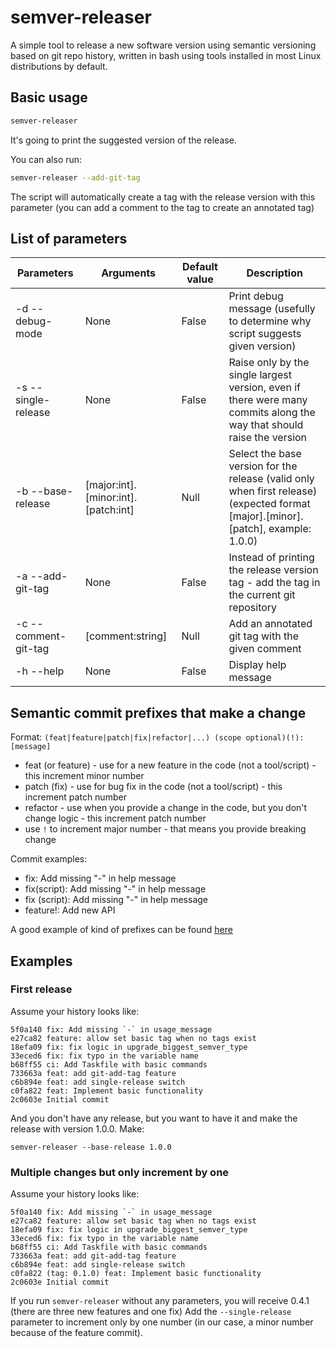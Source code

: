 # semver-releaser

A simple tool to release a new software version using semantic versioning based on git repo history,
written in bash using tools installed in most Linux distributions by default.

## Basic usage

```sh
semver-releaser
```
It's going to print the suggested version of the release.

You can also run:
```sh
semver-releaser --add-git-tag
```
The script will automatically create a tag with the release version with this parameter (you can add a comment to the tag to create an annotated tag)

## List of parameters

| Parameters            | Arguments                           | Default value | Description                                                                                                                       | 
|-----------------------|-------------------------------------|---------------|-----------------------------------------------------------------------------------------------------------------------------------|
| -d  --debug-mode      | None                                | False         | Print debug message (usefully to determine why script suggests given version)                                                     |
| -s  --single-release  | None                                | False         | Raise only by the single largest version, even if there were many commits along the way that should raise the version             |
| -b  --base-release    | [major:int].[minor:int].[patch:int] | Null          | Select the base version for the release (valid only when first release) (expected format [major].[minor].[patch], example: 1.0.0) | 
| -a  --add-git-tag     | None                                | False         | Instead of printing the release version tag - add the tag in the current git repository                                           |
| -c  --comment-git-tag | [comment:string]                    | Null          | Add an annotated git tag with the given comment                                                                                   |
| -h  --help            | None                                | False         | Display help message                                                                                                              |
 
## Semantic commit prefixes that make a change  

Format: `(feat|feature|patch|fix|refactor|...) (scope optional)(!): [message]`

- feat (or feature) - use for a new feature in the code (not a tool/script) - this increment minor number
- patch (fix) - use for bug fix in the code (not a tool/script) - this increment patch number
- refactor - use when you provide a change in the code, but you don't change logic - this increment patch number
- use `!` to increment major number - that means you provide breaking change

Commit examples:

- fix: Add missing "-" in help message
- fix(script): Add missing "-" in help message
- fix (script): Add missing "-" in help message
- feature!: Add new API
    
A good example of kind of prefixes can be found [here](https://gist.github.com/joshbuchea/6f47e86d2510bce28f8e7f42ae84c716)


## Examples 

### First release
Assume your history looks like:

```
5f0a140 fix: Add missing `-` in usage_message
e27ca82 feature: allow set basic tag when no tags exist
18efa09 fix: fix logic in upgrade_biggest_semver_type
33eced6 fix: fix typo in the variable name
b68ff55 ci: Add Taskfile with basic commands
733663a feat: add git-add-tag feature
c6b894e feat: add single-release switch
c0fa822 feat: Implement basic functionality
2c0603e Initial commit
```

And you don't have any release, but you want to have it and make the release with version 1.0.0. Make: 

```shell
semver-releaser --base-release 1.0.0
```

### Multiple changes but only increment by one 

Assume your history looks like:

```
5f0a140 fix: Add missing `-` in usage_message
e27ca82 feature: allow set basic tag when no tags exist
18efa09 fix: fix logic in upgrade_biggest_semver_type
33eced6 fix: fix typo in the variable name
b68ff55 ci: Add Taskfile with basic commands
733663a feat: add git-add-tag feature
c6b894e feat: add single-release switch
c0fa822 (tag: 0.1.0) feat: Implement basic functionality
2c0603e Initial commit
```

If you run `semver-releaser` without any parameters, you will receive 0.4.1 (there are three new features and one fix)
Add the `--single-release` parameter to increment only by one number (in our case, a minor number because of the feature commit).

